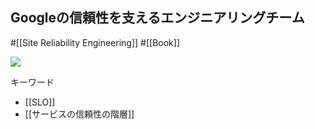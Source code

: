 ## Googleの信頼性を支えるエンジニアリングチーム

#[[Site Reliability Engineering]] #[[Book]]

![](https://m.media-amazon.com/images/I/51Ybz+6kIsL._SX389_BO1,204,203,200_.jpg)

キーワード
- [[SLO]]
- [[サービスの信頼性の階層]]